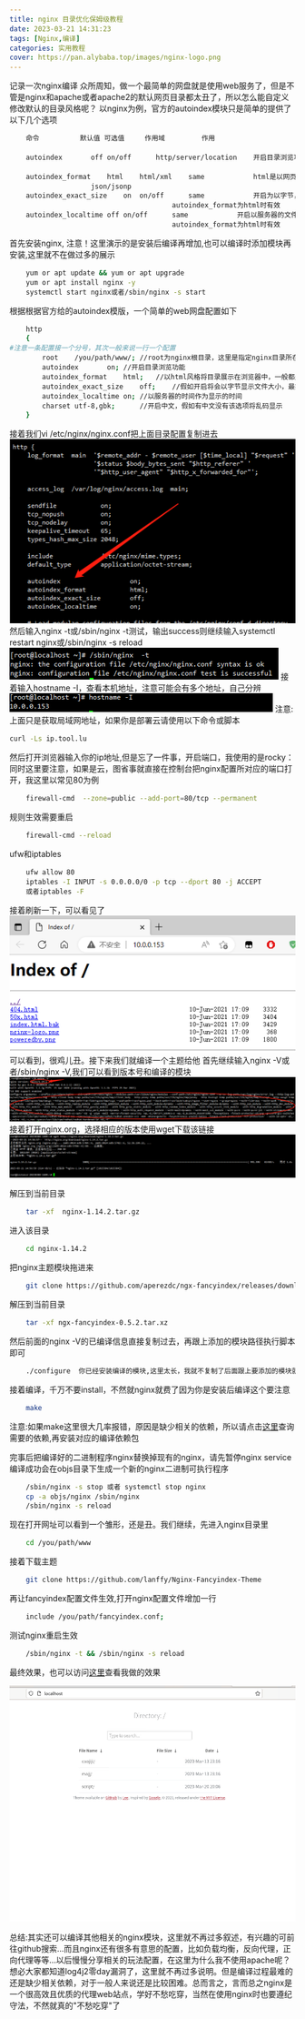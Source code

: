 ```yaml
---
title: nginx 目录优化保姆级教程
date: 2023-03-21 14:31:23
tags: [Nginx,编译]
categories: 实用教程
cover: https://pan.alybaba.top/images/nginx-logo.png
---
```

记录一次nginx编译
	众所周知，做一个最简单的网盘就是使用web服务了，但是不管是nginx和apache或者apache2的默认网页目录都太丑了，所以怎么能自定义修改默认的目录风格呢？
以nginx为例，官方的autoindex模块只是简单的提供了以下几个选项
```bash
	命令			默认值	可选值		作用域			作用

	autoindex		off	on/off		http/server/location	开启目录浏览功能
	
	autoindex_format	html	html/xml	same			html是以网页功能展示目录内容
					json/jsonp
	autoindex_exact_size	on	on/off		same			开启为以字节，关闭为KB,MB,GB显示文件
										autoindex_format为html时有效
	autoindex_localtime	off	on/off		same			开启以服务器的文件时间作为显示的时间
										autoindex_format为html时有效
```
首先安装nginx,	 注意！这里演示的是安装后编译再增加,也可以编译时添加模块再安装,这里就不在做过多的展示
```bash
	yum or apt update && yum or apt upgrade
	yum or apt install nginx -y
	systemctl start nginx或者/sbin/nginx -s start
```
根据根据官方给的autoindex模版，一个简单的web网盘配置如下
```bash
	http
	{ 
#注意一条配置接一个分号，其次一般来说一行一个配置
		root	/you/path/www/;	//root为nginx根目录，这里是指定nginx目录所在，一般来说自动配置了，这里是自定义
		autoindex		on;	//开启目录浏览功能
		autoindex_format	html;	//以html风格将目录展示在浏览器中，一般都是html
		autoindex_exact_size	off;	//假如开启将会以字节显示文件大小，最好是关闭
		autoindex_localtime	on;	//以服务器的时间作为显示的时间
		charset utf-8,gbk;		//开启中文，假如有中文没有该选项将乱码显示
	}
```
接着我们vi /etc/nginx/nginx.conf把上面目录配置复制进去
![nginx 配置](/images/11.jpg)
然后输入nginx -t或/sbin/nginx -t测试，输出success则继续输入systemctl restart nginx或/sbin/nginx  -s reload
![nginx 测试](/images/2.png)
接着输入hostname -I，查看本机地址，注意可能会有多个地址，自己分辨
![查看本地ip](/images/3.png)
注意:上面只是获取局域网地址，如果你是部署云请使用以下命令或脚本
```bash
curl -Ls ip.tool.lu
```
然后打开浏览器输入你的ip地址,但是忘了一件事，开启端口，我使用的是rocky：
同时这里要注意，如果是云，图省事就直接在控制台把nginx配置所对应的端口打开，我这里以常见80为例
```bash
	firewall-cmd  --zone=public --add-port=80/tcp --permanent
```
规则生效需要重启
```bash
	firewall-cmd --reload
```
ufw和iptables
```bash
	ufw allow 80
	iptables -I INPUT -s 0.0.0.0/0 -p tcp --dport 80 -j ACCEPT
	或者iptables -F
```
接着刷新一下，可以看见了
![nginx 默认目录](/images/4.png)
可以看到，很鸡儿丑。接下来我们就编译一个主题给他
	首先继续输入nginx -V或者/sbin/nginx -V,我们可以看到版本号和编译的模块
![nginx 版本和已编译模块](/images/5.png)
	接着打开nginx.org，选择相应的版本使用wget下载该链接
![nginx 源码下载](/images/6.png)

解压到当前目录
```bash
	tar -xf  nginx-1.14.2.tar.gz
```	
进入该目录
```bash
	cd nginx-1.14.2	
```
把nginx主题模块拖进来
```bash
	git clone https://github.com/aperezdc/ngx-fancyindex/releases/download/v0.5.2/ngx-fancyindex-0.5.2.tar.xz
```
解压到当前目录
```bash
	tar -xf ngx-fancyindex-0.5.2.tar.xz
```	
然后前面的nginx -V的已编译信息直接复制过去，再跟上添加的模块路径执行脚本即可
```bash
	./configure  你已经安装编译的模块,这里太长，我就不复制了后面跟上要添加的模块就ok  --add-module=./ngx-fancyindex-0.5.2
```	
接着编译，千万不要install，不然就nginx就费了因为你是安装后编译这个要注意
```bash
	make 
```
注意:如果make这里很大几率报错，原因是缺少相关的依赖，所以请点击[这里](https:www.baidu.com)查询需要的依赖,再安装对应的编译依赖包
		
完事后把编译好的二进制程序nginx替换掉现有的nginx，请先暂停nginx service
编译成功会在objs目录下生成一个新的nginx二进制可执行程序
```bash	
	/sbin/nginx -s stop 或者 systemctl stop nginx
	cp -a objs/nginx /sbin/nginx
	/sbin/nginx -s reload
```	
现在打开网址可以看到一个雏形，还是丑。我们继续，先进入nginx目录里
```bash
	cd /you/path/www
```	
接着下载主题
```bash
	git clone https://github.com/lanffy/Nginx-Fancyindex-Theme
```	
再让fancyindex配置文件生效,打开nginx配置文件增加一行
```bash
	include /you/path/fancyindex.conf;
```	
测试nginx重启生效
```bash
	/sbin/nginx -t && /sbin/nginx -s reload
```	
最终效果，也可以访问[这里](http://pan.alybaba.top)查看我做的效果

![优化后的nginx目录](/images/7.png)

总结:其实还可以编译其他相关的nginx模块，这里就不再过多叙述，有兴趣的可前往github搜索...而且nginx还有很多有意思的配置，比如负载均衡，反向代理，正向代理等等...以后慢慢分享相关的玩法配置，在这里为什么我不使用apache呢？想必大家都知道log4j2零day漏洞了，这里就不再过多说明。但是编译过程最难的还是缺少相关依赖，对于一般人来说还是比较困难。总而言之，言而总之nginx是一个很高效且优质的代理web站点，学好不愁吃穿，当然在使用nginx时也要遵纪守法，不然就真的"不愁吃穿"了
